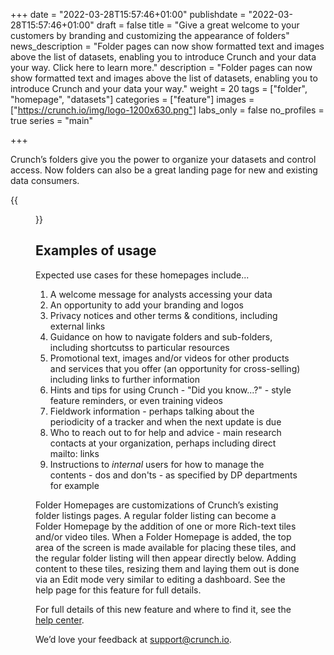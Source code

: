 +++
date = "2022-03-28T15:57:46+01:00"
publishdate = "2022-03-28T15:57:46+01:00"
draft = false
title = "Give a great welcome to your customers by branding and customizing the appearance of folders"
news_description = "Folder pages can now show formatted text and images above the list of datasets, enabling you to introduce Crunch and your data your way. Click here to learn more."
description = "Folder pages can now show formatted text and images above the list of datasets, enabling you to introduce Crunch and your data your way."
weight = 20
tags = ["folder", "homepage", "datasets"]
categories = ["feature"]
images = ["https://crunch.io/img/logo-1200x630.png"]
labs_only = false
no_profiles = true
series = "main"

+++

Crunch’s folders give you the power to organize your datasets and control access.  Now folders can also be a great landing page for new and existing data consumers.

{{<figure src="https://player-crunch-io.s3.amazonaws.com/help-crunch-io/screenshots/folder-homepages-01.png" class="img-fluid">}}

## Examples of usage

Expected use cases for these homepages include...

1. A welcome message for analysts accessing your data
2. An opportunity to add your branding and logos
3. Privacy notices and other terms & conditions, including external links
4. Guidance on how to navigate folders and sub-folders, including shortcutss to particular resources
5. Promotional text, images and/or videos for other products and services that you offer (an opportunity for cross-selling) including links to further information
6. Hints and tips for using Crunch - "Did you know...?" - style feature reminders, or even training videos
7. Fieldwork information - perhaps talking about the periodicity of a tracker and when the next update is due
8. Who to reach out to for help and advice - main research contacts at your organization, perhaps including direct mailto: links
9. Instructions to *internal* users for how to manage the contents - dos and don'ts - as specified by DP departments for example

Folder Homepages are customizations of Crunch’s existing folder listings pages. A regular folder listing can become a Folder Homepage by the addition of one or more Rich-text tiles and/or video tiles. When a Folder Homepage is added, the top area of the screen is made available for placing these tiles, and the regular folder listing will then appear directly below. Adding content to these tiles, resizing them and laying them out is done via an Edit mode very similar to editing a dashboard. See the help page for this feature for full details.

For full details of this new feature and where to find it, see the [help center](https://help.crunch.io/hc/en-us/articles/4424703021325-Folder-Homepages).

We’d love your feedback at [support@crunch.io](mailto:support@crunch.io).
